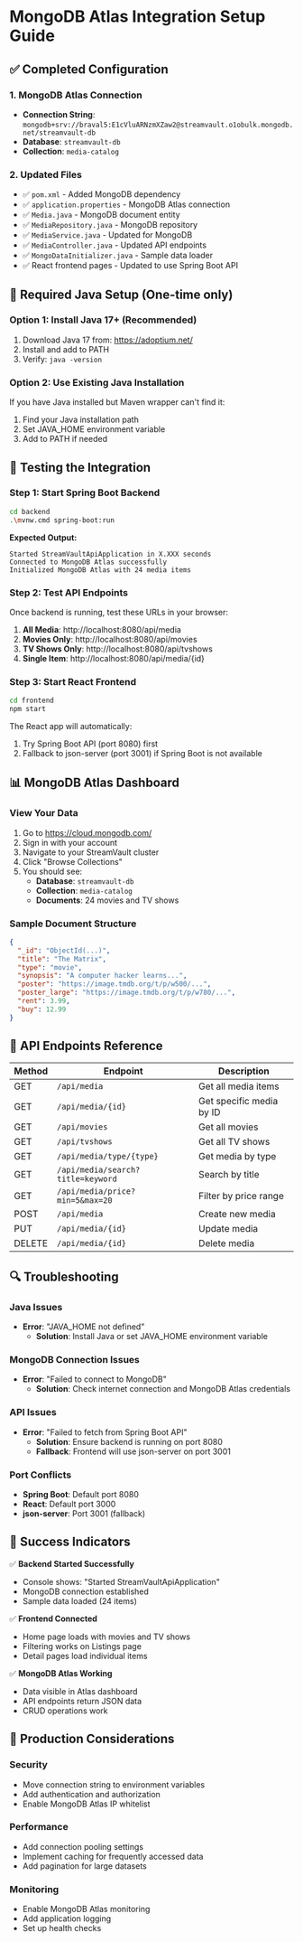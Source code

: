 # MongoDB Atlas Integration Setup Guide

## ✅ Completed Configuration

### 1. MongoDB Atlas Connection
- **Connection String**: `mongodb+srv://braval5:E1cVluARNzmXZaw2@streamvault.o1obulk.mongodb.net/streamvault-db`
- **Database**: `streamvault-db`
- **Collection**: `media-catalog`

### 2. Updated Files
- ✅ `pom.xml` - Added MongoDB dependency
- ✅ `application.properties` - MongoDB Atlas connection
- ✅ `Media.java` - MongoDB document entity
- ✅ `MediaRepository.java` - MongoDB repository
- ✅ `MediaService.java` - Updated for MongoDB
- ✅ `MediaController.java` - Updated API endpoints
- ✅ `MongoDataInitializer.java` - Sample data loader
- ✅ React frontend pages - Updated to use Spring Boot API

## 🔧 Required Java Setup (One-time only)

### Option 1: Install Java 17+ (Recommended)
1. Download Java 17 from: https://adoptium.net/
2. Install and add to PATH
3. Verify: `java -version`

### Option 2: Use Existing Java Installation
If you have Java installed but Maven wrapper can't find it:
1. Find your Java installation path
2. Set JAVA_HOME environment variable
3. Add to PATH if needed

## 🚀 Testing the Integration

### Step 1: Start Spring Boot Backend
```bash
cd backend
.\mvnw.cmd spring-boot:run
```

**Expected Output:**
```
Started StreamVaultApiApplication in X.XXX seconds
Connected to MongoDB Atlas successfully
Initialized MongoDB Atlas with 24 media items
```

### Step 2: Test API Endpoints
Once backend is running, test these URLs in your browser:

1. **All Media**: http://localhost:8080/api/media
2. **Movies Only**: http://localhost:8080/api/movies
3. **TV Shows Only**: http://localhost:8080/api/tvshows
4. **Single Item**: http://localhost:8080/api/media/{id}

### Step 3: Start React Frontend
```bash
cd frontend
npm start
```

The React app will automatically:
1. Try Spring Boot API (port 8080) first
2. Fallback to json-server (port 3001) if Spring Boot is not available

## 📊 MongoDB Atlas Dashboard

### View Your Data
1. Go to https://cloud.mongodb.com/
2. Sign in with your account
3. Navigate to your StreamVault cluster
4. Click "Browse Collections"
5. You should see:
   - **Database**: `streamvault-db`
   - **Collection**: `media-catalog`
   - **Documents**: 24 movies and TV shows

### Sample Document Structure
```json
{
  "_id": "ObjectId(...)",
  "title": "The Matrix",
  "type": "movie",
  "synopsis": "A computer hacker learns...",
  "poster": "https://image.tmdb.org/t/p/w500/...",
  "poster_large": "https://image.tmdb.org/t/p/w780/...",
  "rent": 3.99,
  "buy": 12.99
}
```

## 🎯 API Endpoints Reference

| Method | Endpoint | Description |
|--------|----------|-------------|
| GET | `/api/media` | Get all media items |
| GET | `/api/media/{id}` | Get specific media by ID |
| GET | `/api/movies` | Get all movies |
| GET | `/api/tvshows` | Get all TV shows |
| GET | `/api/media/type/{type}` | Get media by type |
| GET | `/api/media/search?title=keyword` | Search by title |
| GET | `/api/media/price?min=5&max=20` | Filter by price range |
| POST | `/api/media` | Create new media |
| PUT | `/api/media/{id}` | Update media |
| DELETE | `/api/media/{id}` | Delete media |

## 🔍 Troubleshooting

### Java Issues
- **Error**: "JAVA_HOME not defined"
  - **Solution**: Install Java or set JAVA_HOME environment variable

### MongoDB Connection Issues
- **Error**: "Failed to connect to MongoDB"
  - **Solution**: Check internet connection and MongoDB Atlas credentials

### API Issues
- **Error**: "Failed to fetch from Spring Boot API"
  - **Solution**: Ensure backend is running on port 8080
  - **Fallback**: Frontend will use json-server on port 3001

### Port Conflicts
- **Spring Boot**: Default port 8080
- **React**: Default port 3000
- **json-server**: Port 3001 (fallback)

## 🎉 Success Indicators

✅ **Backend Started Successfully**
- Console shows: "Started StreamVaultApiApplication"
- MongoDB connection established
- Sample data loaded (24 items)

✅ **Frontend Connected**
- Home page loads with movies and TV shows
- Filtering works on Listings page
- Detail pages load individual items

✅ **MongoDB Atlas Working**
- Data visible in Atlas dashboard
- API endpoints return JSON data
- CRUD operations work

## 🚀 Production Considerations

### Security
- Move connection string to environment variables
- Add authentication and authorization
- Enable MongoDB Atlas IP whitelist

### Performance
- Add connection pooling settings
- Implement caching for frequently accessed data
- Add pagination for large datasets

### Monitoring
- Enable MongoDB Atlas monitoring
- Add application logging
- Set up health checks
